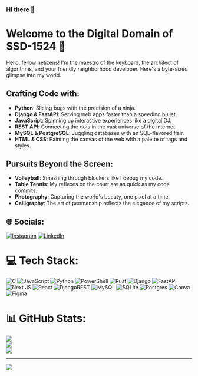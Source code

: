 ### Hi there 👋
# Welcome to the Digital Domain of SSD-1524 🚀

Hello, fellow netizens! I'm the maestro of the keyboard, the architect of algorithms, and your friendly neighborhood developer. Here's a byte-sized glimpse into my world.

## Crafting Code with:
- **Python**: Slicing bugs with the precision of a ninja.
- **Django & FastAPI**: Serving web apps faster than a speeding bullet.
- **JavaScript**: Spinning up interactive experiences like a digital DJ.
- **REST API**: Connecting the dots in the vast universe of the internet.
- **MySQL & PostgreSQL**: Juggling databases with an SQL-flavored flair.
- **HTML & CSS**: Painting the canvas of the web with a palette of tags and styles.

## Pursuits Beyond the Screen:
- **Volleyball**: Smashing through blockers like I debug my code.
- **Table Tennis**: My reflexes on the court are as quick as my code commits.
- **Photography**: Capturing the world's beauty, one pixel at a time.
- **Calligraphy**: The art of penmanship reflects the elegance of my scripts.


## 🌐 Socials:
[![Instagram](https://img.shields.io/badge/Instagram-%23E4405F.svg?logo=Instagram&logoColor=white)](https://instagram.com/shreyas__1524) [![LinkedIn](https://img.shields.io/badge/LinkedIn-%230077B5.svg?logo=linkedin&logoColor=white)](https://linkedin.com/in/https://www.linkedin.com/in/shreyas-deshmukh-933477206) 

# 💻 Tech Stack:
![C](https://img.shields.io/badge/c-%2300599C.svg?style=plastic&logo=c&logoColor=white) ![JavaScript](https://img.shields.io/badge/javascript-%23323330.svg?style=plastic&logo=javascript&logoColor=%23F7DF1E) ![Python](https://img.shields.io/badge/python-3670A0?style=plastic&logo=python&logoColor=ffdd54) ![PowerShell](https://img.shields.io/badge/PowerShell-%235391FE.svg?style=plastic&logo=powershell&logoColor=white) ![Rust](https://img.shields.io/badge/rust-%23000000.svg?style=plastic&logo=rust&logoColor=white) ![Django](https://img.shields.io/badge/django-%23092E20.svg?style=plastic&logo=django&logoColor=white) ![FastAPI](https://img.shields.io/badge/FastAPI-005571?style=plastic&logo=fastapi) ![Next JS](https://img.shields.io/badge/Next-black?style=plastic&logo=next.js&logoColor=white) ![React](https://img.shields.io/badge/react-%2320232a.svg?style=plastic&logo=react&logoColor=%2361DAFB) ![DjangoREST](https://img.shields.io/badge/DJANGO-REST-ff1709?style=plastic&logo=django&logoColor=white&color=ff1709&labelColor=gray) ![MySQL](https://img.shields.io/badge/mysql-%2300000f.svg?style=plastic&logo=mysql&logoColor=white) ![SQLite](https://img.shields.io/badge/sqlite-%2307405e.svg?style=plastic&logo=sqlite&logoColor=white) ![Postgres](https://img.shields.io/badge/postgres-%23316192.svg?style=plastic&logo=postgresql&logoColor=white) ![Canva](https://img.shields.io/badge/Canva-%2300C4CC.svg?style=plastic&logo=Canva&logoColor=white) ![Figma](https://img.shields.io/badge/figma-%23F24E1E.svg?style=plastic&logo=figma&logoColor=white)
# 📊 GitHub Stats:
![](https://github-readme-stats.vercel.app/api?username=ssd-1524&theme=material-palenight&hide_border=false&include_all_commits=false&count_private=false)<br/>
![](https://github-readme-streak-stats.herokuapp.com/?user=ssd-1524&theme=material-palenight&hide_border=false)<br/>
![](https://github-readme-stats.vercel.app/api/top-langs/?username=ssd-1524&theme=material-palenight&hide_border=false&include_all_commits=false&count_private=false&layout=compact)

---
[![](https://visitcount.itsvg.in/api?id=ssd-1524&icon=2&color=1)](https://visitcount.itsvg.in)

<!-- Proudly created with GPRM ( https://gprm.itsvg.in ) -->


